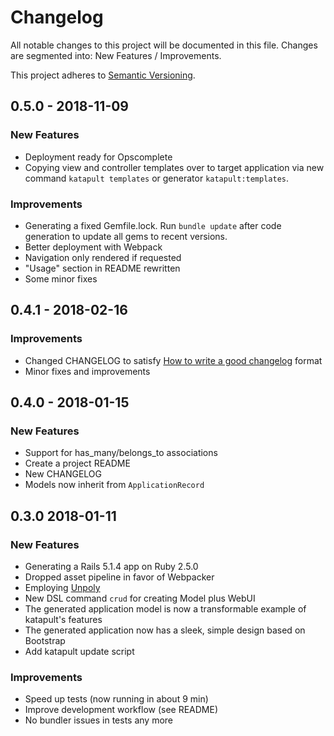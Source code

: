 # Changelog

All notable changes to this project will be documented in this file. Changes are
segmented into: New Features / Improvements.

This project adheres to [Semantic Versioning](http://semver.org/spec/v2.0.0.html).


## 0.5.0 - 2018-11-09

### New Features
- Deployment ready for Opscomplete
- Copying view and controller templates over to target application via new
  command `katapult templates` or generator `katapult:templates`.

### Improvements
- Generating a fixed Gemfile.lock. Run `bundle update` after code generation to
  update all gems to recent versions.
- Better deployment with Webpack
- Navigation only rendered if requested
- "Usage" section in README rewritten
- Some minor fixes

## 0.4.1 - 2018-02-16

### Improvements
- Changed CHANGELOG to satisfy [How to write a good changelog](https://makandracards.com/makandra/54223-how-to-write-a-good-changelog) format
- Minor fixes and improvements

## 0.4.0 - 2018-01-15

### New Features
- Support for has_many/belongs_to associations
- Create a project README
- New CHANGELOG
- Models now inherit from `ApplicationRecord`

## 0.3.0 2018-01-11

### New Features
- Generating a Rails 5.1.4 app on Ruby 2.5.0
- Dropped asset pipeline in favor of Webpacker
- Employing [Unpoly](https://unpoly.com)
- New DSL command `crud` for creating Model plus WebUI
- The generated application model is now a transformable example of katapult's features
- The generated application now has a sleek, simple design based on Bootstrap
- Add katapult update script

### Improvements
- Speed up tests (now running in about 9 min)
- Improve development workflow (see README)
- No bundler issues in tests any more

